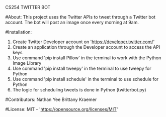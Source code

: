 CS254 TWITTER BOT

#About:
This project uses the Twitter APIs to tweet through a Twitter bot account.
The bot will post an image once every morning at 9am.

#Installation:
1. Create Twitter Developer account on 'https://developer.twitter.com/'
2. Create an application through the Developer account to access the API keys
3. Use command 'pip install Pillow' in the terminal to work with the Python Image Library
4. Use command 'pip install tweepy' in the terminal to use tweepy for Python
5. Use command 'pip install schedule' in the terminal to use schedule for Python
6. The logic for scheduling tweets is done in Python (twitterbot.py)

#Contributors:
Nathan Yee
Brittany Kraemer

#License:
MIT - 'https://opensource.org/licenses/MIT'


